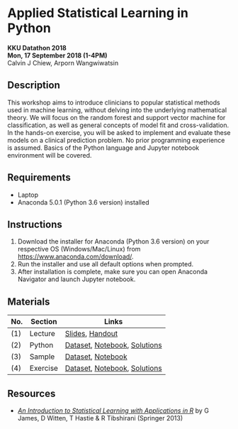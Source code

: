 # Applied Statistical Learning in Python
**KKU Datathon 2018**<br>
**Mon, 17 September 2018 (1-4PM)**<br>
Calvin J Chiew, Arporn Wangwiwatsin

## Description
This workshop aims to introduce clinicians to popular statistical methods used in machine learning, without delving into the underlying mathematical theory. We will focus on the random forest and support vector machine for classification, as well as general concepts of model fit and cross-validation. In the hands-on exercise, you will be asked to implement and evaluate these models on a clinical prediction problem. No prior programming experience is assumed. Basics of the Python language and Jupyter notebook environment will be covered.

## Requirements
- Laptop
- Anaconda 5.0.1 (Python 3.6 version) installed

## Instructions
1. Download the installer for Anaconda (Python 3.6 version) on your respective OS (Windows/Mac/Linux) from https://www.anaconda.com/download/.
2. Run the installer and use all default options when prompted.
3. After installation is complete, make sure you can open Anaconda Navigator and launch Jupyter notebook.

## Materials

No. | Section  | Links
--- | -------- | --------
(1) | Lecture  | [Slides](lecture/Slides.pdf), [Handout](lecture/handout.md)
(2) | Python   | [Dataset](python/births.csv), [Notebook](python/Python.ipynb), [Solutions](python/Solutions_python.ipynb)
(3) | Sample   | [Dataset](sample/lungsample.csv), [Notebook](sample/Lung.ipynb)
(4) | Exercise | [Dataset](exercise/leukemia.csv), [Notebook](exercise/Leukemia.ipynb), [Solutions](exercise/Solutions.ipynb)

## Resources

- *[An Introduction to Statistical Learning with Applications in R](http://www-bcf.usc.edu/~gareth/ISL/)* by G James, D Witten, T Hastie & R Tibshirani (Springer 2013)
